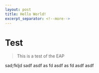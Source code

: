 ```yaml
---
layout: post
title: Hello World!
excerpt_separator: <!--more-->
---
```


# Test

> This is a test of the EAP

<!--more-->
sad;fkljd
sadf
asdf
as
fd
asdf
as
fd
asdf
asdf